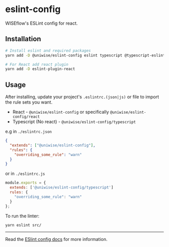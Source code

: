 # eslint-config

WISEflow's ESLint config for react.

## Installation

```sh
# Install eslint and required packages
yarn add -D @uniwise/eslint-config eslint typescript @typescript-eslint/parser @typescript-eslint/eslint-plugin eslint-import-resolver-typescript eslint-plugin-import prettier eslint-config-prettier eslint-plugin-prettier

# For React add react plugin
yarn add -D eslint-plugin-react
```

## Usage

After installing, update your project's `.eslintrc.(json|js)` or file to import the rule sets you want.

- React - `@uniwise/eslint-config` or specifically `@uniwise/eslint-config/react`
- Typescript (No react) - `@uniwise/eslint-config/typescript`

e.g in `./eslintrc.json`

```json
{
  "extends": ["@uniwise/eslint-config"],
  "rules": {
    "overriding_some_rule": "warn"
  }
}
```

or in `./eslintrc.js`

```js
module.exports = {
  extends: ['@uniwise/eslint-config/typescript']
  rules: {
    "overriding_some_rule": "warn"
  }
};
```

To run the linter:

```sh
yarn eslint src/
```

---

Read the [ESlint config docs](http://eslint.org/docs/user-guide/configuring#extending-configuration-files)
for more information.

